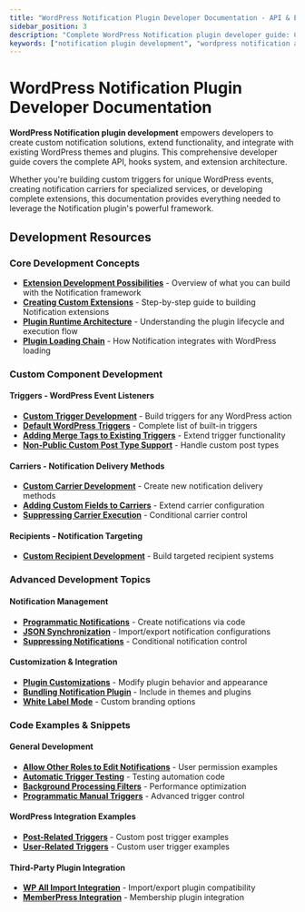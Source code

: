 ```yaml
---
title: "WordPress Notification Plugin Developer Documentation - API & Extensions"
sidebar_position: 3
description: "Complete WordPress Notification plugin developer guide: Create custom triggers, carriers, recipients, and extensions. PHP API reference, hooks, and code examples for developers."
keywords: ["notification plugin development", "wordpress notification api", "custom notification triggers", "notification plugin hooks", "wordpress notification framework", "php notification api", "notification plugin extension", "wordpress developer api"]
---
```


# WordPress Notification Plugin Developer Documentation

**WordPress Notification plugin development** empowers developers to create custom notification solutions, extend functionality, and integrate with existing WordPress themes and plugins. This comprehensive developer guide covers the complete API, hooks system, and extension architecture.

Whether you're building custom triggers for unique WordPress events, creating notification carriers for specialized services, or developing complete extensions, this documentation provides everything needed to leverage the Notification plugin's powerful framework.

## Development Resources

### Core Development Concepts

- **[Extension Development Possibilities](./general/extension-possibilities.md)** - Overview of what you can build with the Notification framework
- **[Creating Custom Extensions](./general/creating-an-extension.md)** - Step-by-step guide to building Notification extensions
- **[Plugin Runtime Architecture](./general/runtime.md)** - Understanding the plugin lifecycle and execution flow
- **[Plugin Loading Chain](./general/plugin-loading-chain.md)** - How Notification integrates with WordPress loading

### Custom Component Development

#### Triggers - WordPress Event Listeners
- **[Custom Trigger Development](./triggers/custom-trigger.md)** - Build triggers for any WordPress action
- **[Default WordPress Triggers](./triggers/default-triggers.md)** - Complete list of built-in triggers
- **[Adding Merge Tags to Existing Triggers](./triggers/adding-merge-tags-to-existing-triggers.md)** - Extend trigger functionality
- **[Non-Public Custom Post Type Support](./triggers/non-public-custom-post-type.md)** - Handle custom post types

#### Carriers - Notification Delivery Methods
- **[Custom Carrier Development](./carriers/custom-carrier.md)** - Create new notification delivery methods
- **[Adding Custom Fields to Carriers](./carriers/adding-custom-fields-to-carrier-form.md)** - Extend carrier configuration
- **[Suppressing Carrier Execution](./carriers/suppressing.md)** - Conditional carrier control

#### Recipients - Notification Targeting
- **[Custom Recipient Development](./recipients/custom-recipient.md)** - Build targeted recipient systems

### Advanced Development Topics

#### Notification Management
- **[Programmatic Notifications](./notifications/programmatic-notifications.md)** - Create notifications via code
- **[JSON Synchronization](./notifications/json-synchronization.md)** - Import/export notification configurations
- **[Suppressing Notifications](./notifications/suppressing.md)** - Conditional notification control

#### Customization & Integration
- **[Plugin Customizations](./general/customizations.md)** - Modify plugin behavior and appearance  
- **[Bundling Notification Plugin](./general/bundling.md)** - Include in themes and plugins
- **[White Label Mode](./general/white-label-mode.md)** - Custom branding options

### Code Examples & Snippets

#### General Development
- **[Allow Other Roles to Edit Notifications](./snippets/general/allow-other-roles-to-edit-notifications.md)** - User permission examples
- **[Automatic Trigger Testing](./snippets/general/automatic-trigger-testing.md)** - Testing automation code
- **[Background Processing Filters](./snippets/general/background-processing-filter.md)** - Performance optimization
- **[Programmatic Manual Triggers](./snippets/general/programmatic-notification-with-manual-trigger.md)** - Advanced trigger control

#### WordPress Integration Examples
- **[Post-Related Triggers](./snippets/triggers/post.md)** - Custom post trigger examples
- **[User-Related Triggers](./snippets/triggers/user.md)** - Custom user trigger examples

#### Third-Party Plugin Integration
- **[WP All Import Integration](./snippets/integrations/wp-all-import.md)** - Import/export plugin compatibility
- **[MemberPress Integration](./snippets/integrations/memberpress.md)** - Membership plugin integration